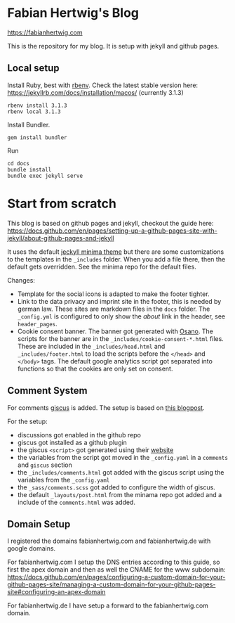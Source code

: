 # Fabian Hertwig's Blog

<https://fabianhertwig.com>

This is the repository for my blog. It is setup with jekyll and github pages.

## Local setup

Install Ruby, best with [rbenv](https://github.com/rbenv/rbenv). Check the latest stable version here: https://jekyllrb.com/docs/installation/macos/ (currently 3.1.3)

    rbenv install 3.1.3
    rbenv local 3.1.3

Install Bundler.    

    gem install bundler

Run

    cd docs
    bundle install
    bundle exec jekyll serve

# Start from scratch

This blog is based on github pages and jekyll, checkout the guide here: https://docs.github.com/en/pages/setting-up-a-github-pages-site-with-jekyll/about-github-pages-and-jekyll

It uses the default [jeckyll minima theme](https://github.com/jekyll/minima) but there are some customizations to the templates in the `_includes` folder. When you add a file there, then the default gets overridden. See the minima repo for the default files.

Changes:
- Template for the social icons is adapted to make the footer tighter.
- Link to the data privacy and imprint site in the footer, this is needed by german law. These sites are markdown files in the `docs` folder. The `_config.yml` is configured to only show the *about* link in the header, see `header_pages`.
- Cookie consent banner. The banner got generated with [Osano](https://www.osano.com/cookieconsent/download/). The scripts for the banner are in the `_includes/cookie-consent-*.html` files. These are included in the `_includes/head.html` and `_includes/footer.html` to load the scripts before the `</head>` and `</body>` tags. The default google analytics script got separated into functions so that the cookies are only set on consent.

## Comment System

For comments [giscus](https://giscus.app) is added. The setup is based on [this blogpost](https://lazyren.github.io/devlog/use-utterances-for-jekyll-comments.html).

For the setup:
- discussions got enabled in the github repo
- giscus got installed as a github plugin
- the giscus `<script>` got generated using their [website](https://giscus.app)
- the variables from the script got moved in the `_config.yaml` in a `comments` and `giscus` section
- the `_includes/comments.html` got added with the giscus script using the variables from the `_config.yaml`
- the `_sass/comments.scss` got added to configure the width of giscus.
- the default `_layouts/post.html` from the minama repo got added and a include of the `comments.html` was added.

## Domain Setup

I registered the domains fabianhertwig.com and fabianhertwig.de with google domains. 

For fabianhertwig.com I setup the DNS entries according to this guide, so first the apex domain and then as well the CNAME for the www subdomain: https://docs.github.com/en/pages/configuring-a-custom-domain-for-your-github-pages-site/managing-a-custom-domain-for-your-github-pages-site#configuring-an-apex-domain

For fabianhertwig.de I have setup a forward to the fabianhertwig.com domain.